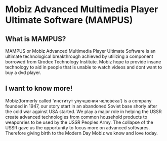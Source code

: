 # Mobiz Advanced Multimedia Player Ultimate Software (MAMPUS)
## What is MAMPUS?

MAMPUS or Mobiz Advanced Multimedia Player Ultimate Software is an ultimate technological breakthrough achieved by utilizing a component borrowed from Qrodex Technology Institute. Mobiz hope to provide insane technology to aid in people that is unable to watch videos and dont want to buy a dvd player.

## I want to know more!

Mobiz(formerly called 'институт улучшения человека') is a company founded in 1947, our story start in an abandoned Soviet base shorly after the cold war against USA started. We play a major role in helping the USSR create advanced technologies from common household products to weaponries to be used by the USSR Peoples Army. The collapse of the USSR gave us the opportunity to focus more on advanced softwares. Therefore giving birth to the Modern Day Mobiz we know and love today.
